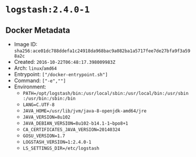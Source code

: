 # `logstash:2.4.0-1`

## Docker Metadata

- Image ID: `sha256:ace01dc788ddefa1c24918da968bac9a082ba1a5717fee7de27bfa9f3a598a2c`
- Created: `2016-10-22T06:48:17.398009983Z`
- Arch: `linux`/`amd64`
- Entrypoint: `["/docker-entrypoint.sh"]`
- Command: `["-e",""]`
- Environment:
  - `PATH=/opt/logstash/bin:/usr/local/sbin:/usr/local/bin:/usr/sbin:/usr/bin:/sbin:/bin`
  - `LANG=C.UTF-8`
  - `JAVA_HOME=/usr/lib/jvm/java-8-openjdk-amd64/jre`
  - `JAVA_VERSION=8u102`
  - `JAVA_DEBIAN_VERSION=8u102-b14.1-1~bpo8+1`
  - `CA_CERTIFICATES_JAVA_VERSION=20140324`
  - `GOSU_VERSION=1.7`
  - `LOGSTASH_VERSION=1:2.4.0-1`
  - `LS_SETTINGS_DIR=/etc/logstash`
